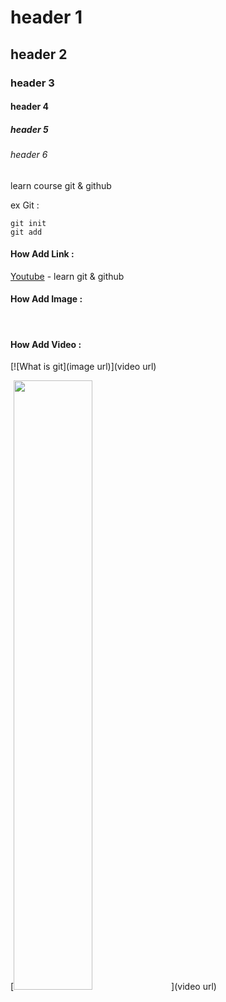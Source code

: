 # header 1
## header 2
### header 3
#### header 4
##### header 5
###### header 6

learn course git & github

ex Git :

```
git init
git add
```

#### How Add Link :
[Youtube](https://youtube.com) - learn git & github

#### How Add Image :
<div>
<img src="" width="" height="">
<img src="" width="" height="">
</div>

#### How Add Video :
[![What is git](image url)](video url)

[<img src="" width="50%">](video url)
